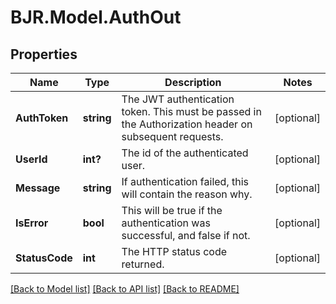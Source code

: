 
# BJR.Model.AuthOut

## Properties

Name | Type | Description | Notes
------------ | ------------- | ------------- | -------------
**AuthToken** | **string** | The JWT authentication token. This must be passed in the Authorization header on subsequent requests. | [optional] 
**UserId** | **int?** | The id of the authenticated user. | [optional] 
**Message** | **string** | If authentication failed, this will contain the reason why. | [optional] 
**IsError** | **bool** | This will be true if the authentication was successful, and false if not. | [optional] 
**StatusCode** | **int** | The HTTP status code returned. | [optional] 

[[Back to Model list]](../README.md#documentation-for-models)
[[Back to API list]](../README.md#documentation-for-api-endpoints)
[[Back to README]](../README.md)

